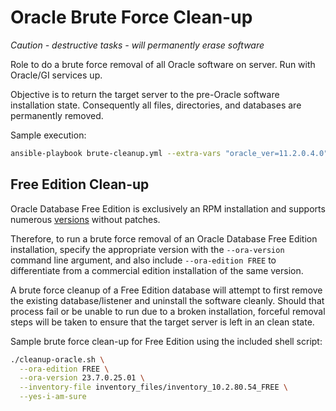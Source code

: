 # Oracle Brute Force Clean-up

_Caution - destructive tasks - will permanently erase software_

Role to do a brute force removal of all Oracle software on server. Run with Oracle/GI services up.

Objective is to return the target server to the pre-Oracle software installation state. Consequently all files, directories, and databases are permanently removed.

Sample execution:

```bash
ansible-playbook brute-cleanup.yml --extra-vars "oracle_ver=11.2.0.4.0"
```

## Free Edition Clean-up

Oracle Database Free Edition is exclusively an RPM installation and supports numerous [versions](../../docs/user-guide.md#free-edition-version-details) without patches.

Therefore, to run a brute force removal of an Oracle Database Free Edition installation, specify the appropriate version with the `--ora-version` command line argument, and also include `--ora-edition FREE` to differentiate from a commercial edition installation of the same version.

A brute force cleanup of a Free Edition database will attempt to first remove the existing database/listener and uninstall the software cleanly. Should that process fail or be unable to run due to a broken installation, forceful removal steps will be taken to ensure that the target server is left in an clean state.

Sample brute force clean-up for Free Edition using the included shell script:

```bash
./cleanup-oracle.sh \
  --ora-edition FREE \
  --ora-version 23.7.0.25.01 \
  --inventory-file inventory_files/inventory_10.2.80.54_FREE \
  --yes-i-am-sure
```
